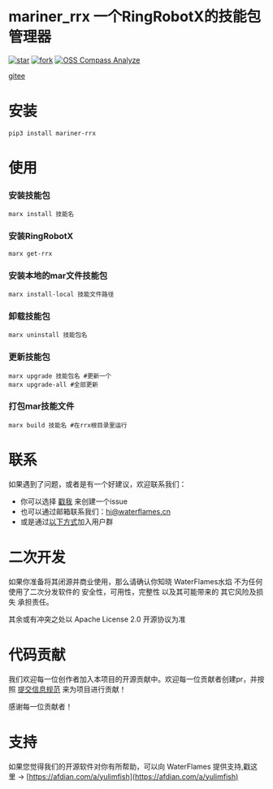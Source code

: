 # mariner_rrx 一个RingRobotX的技能包管理器

<a href='https://gitee.com/waterflames-team/mariner/stargazers'><img src='https://gitee.com/waterflames-team/mariner/badge/star.svg?theme=gray' alt='star'></img></a>
<a href='https://gitee.com/waterflames-team/mariner/members'><img src='https://gitee.com/waterflames-team/mariner/badge/fork.svg?theme=gray' alt='fork'></img></a>
<a href='https://compass.gitee.com/analyze/sj8txiqd'><img src="https://compass.gitee.com/badge/sj8txiqd.svg" alt="OSS Compass Analyze" /></a>

[gitee](https://gitee.com/waterflames-team/mariner)

# 安装

```shell
pip3 install mariner-rrx
```

# 使用

### 安装技能包
```shell
marx install 技能名
```

### 安装RingRobotX
```shell
marx get-rrx
```

### 安装本地的mar文件技能包
```shell
marx install-local 技能文件路径
```

### 卸载技能包
```shell
marx uninstall 技能包名
```

### 更新技能包
```shell
marx upgrade 技能包名 #更新一个
marx upgrade-all #全部更新
```

### 打包mar技能文件
```shell
marx build 技能名 #在rrx根目录里运行
```

# 联系

如果遇到了问题，或者是有一个好建议，欢迎联系我们：

- 你可以选择 [戳我](https://gitee.com/waterflames-team/ring-robot-x/issues "Issues") 来创建一个issue
- 也可以通过邮箱联系我们：[hi@waterflames.cn](mailto:hi@waterflames.cn)
- 或是通过[以下方式](https://www.yuque.com/yulimfish/xykong/contact?singleDoc#)加入用户群

# 二次开发

如果你准备将其闭源并商业使用，那么请确认你知晓 WaterFlames水焰 不为任何使用了二次分发软件的 安全性，可用性，完整性 以及其可能带来的 其它风险及损失 承担责任。

其余或有冲突之处以 Apache License 2.0 开源协议为准

# 代码贡献

我们欢迎每一位创作者加入本项目的开源贡献中。欢迎每一位贡献者创建pr，并按照 [提交信息规范](https://www.yuque.com/yulimfish/xykong/rule?singleDoc#) 来为项目进行贡献！

感谢每一位贡献者！

# 支持

如果您觉得我们的开源软件对你有所帮助，可以向 WaterFlames 提供支持,戳这里 -> [https://afdian.com/a/yulimfish](https://afdian.com/a/yulimfish)